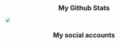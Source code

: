 <h2 style="text-align:center;">My Github Stats</h2>
<p style="align:center"><img style="border-radius:1vh;" src="https://github-readme-stats.vercel.app/api?username=tunahan994&show_icons=true&theme=radical"/></p>

<h2 style="text-align:center;">My social accounts</h2>
